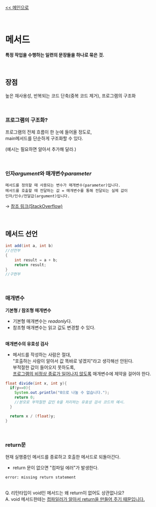 [<< 메인으로](https://github.com/AtomicLiquors/Java_Wiki_Chb)

&nbsp;  
# 메서드
**특정 작업을 수행하는 일련의 문장들을 하나로 묶은 것.**

&nbsp;  
## 장점
높은 재사용성, 반복되는 코드 단축(중복 코드 제거), 프로그램의 구조화

&nbsp;  
### 프로그램의 구조화?
프로그램의 전체 흐름이 한 눈에 들어올 정도로,  
main메서드를 단순하게 구조화할 수 있다.

(예시는 필요하면 알아서 추가해 달라.)

&nbsp; 
### 인자*argument*와 매개변수*parameter*

```
메서드를 정의할 때 사용되는 변수가 매개변수(parameter)입니다.
메서드를 호출할 때 전달하는 값 = 매개변수를 통해 전달되는 실제 값이 
인자/인수/전달값(argument)입니다.
```
  → [참조 링크(StackOverflow)](https://stackoverflow.com/questions/156767/whats-the-difference-between-an-argument-and-a-parameter)
  


&nbsp;  
## 메서드 선언

```java
int add(int a, int b)
//선언부
{
    int result = a + b;
    return result;
}
//구현부
```



 
&nbsp;  

### 매개변수

**기본형 / 참조형 매개변수**
- 기본형 매개변수는 *readonly*다.
- 참조형 매개변수는 읽고 값도 변경할 수 있다.
 
&nbsp;  
**매개변수의 유효성 검사**
- 메서드를 작성하는 사람은 절대,  
"호출하는 사람이 알아서 값 똑바로 넣겠지"라고 생각해선 안된다.  
부적절한 값이 들어오지 못하도록,  
<u>프로그램의 비정상 종료가 일어나지 않도록</u> 매개변수에 제약을 걸어야 한다.

```java
float divide(int x, int y){
  if(y==0){
    System.out.println("0으로 나눌 수 없습니다.");
    return 0;
    //분모로 부적절한 값인 0을 처리하는 유효성 검사 코드의 예시.
  }

  return x / (float)y;
}
```
&nbsp;  

### return문

현재 실행중인 메서드를 종료하고 호출한 메서드로 되돌아간다.
- return 문이 없으면 "컴파일 에러"가 발생한다.

```
error: missing return statement
```
 
&nbsp;  
Q. 리턴타입이 void인 메서드는 왜 return이 없어도 상관없나요?   
A. void 메서드한테는 <u>컴파일러가 알아서 return을 만들어 주기 때문입니다.</u>
 
&nbsp;  


 
&nbsp;  

